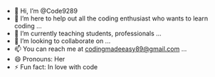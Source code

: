 - 👋 Hi, I’m @Code9289
- 👀 I’m here to help out all the coding enthusiast who wants to learn coding ...
- 🌱 I’m currently teaching students, professionals ...
- 💞️ I’m looking to collaborate on ...
- 📫 You can reach me at codingmadeeasy89@gmail.com ...
- 😄 Pronouns: Her
- ⚡ Fun fact: In love with code

<!---
Code9289/Code9289 is a ✨ special ✨ repository because its `README.md` (this file) appears on your GitHub profile.
You can click the Preview link to take a look at your changes.
--->
